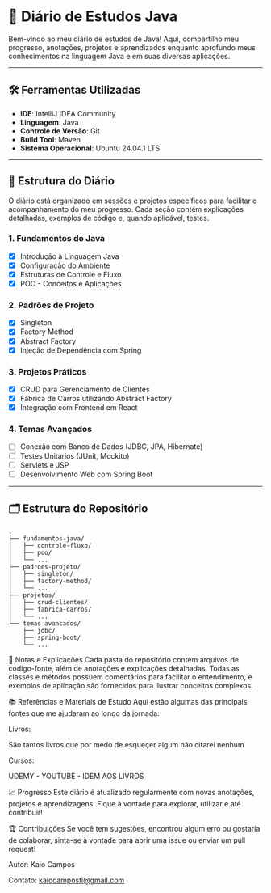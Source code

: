 # 📔 Diário de Estudos Java

Bem-vindo ao meu diário de estudos de Java! Aqui, compartilho meu progresso, anotações, projetos e aprendizados enquanto aprofundo meus conhecimentos na linguagem Java e em suas diversas aplicações.

---

## 🛠️ Ferramentas Utilizadas

- **IDE**: IntelliJ IDEA Community
- **Linguagem**: Java
- **Controle de Versão**: Git
- **Build Tool**: Maven
- **Sistema Operacional**: Ubuntu 24.04.1 LTS

---

## 📅 Estrutura do Diário

O diário está organizado em sessões e projetos específicos para facilitar o acompanhamento do meu progresso. Cada seção contém explicações detalhadas, exemplos de código e, quando aplicável, testes.

### 1. **Fundamentos do Java**
- [x] Introdução à Linguagem Java
- [x] Configuração do Ambiente
- [x] Estruturas de Controle e Fluxo
- [x] POO - Conceitos e Aplicações

### 2. **Padrões de Projeto**
- [x] Singleton
- [x] Factory Method
- [x] Abstract Factory
- [x] Injeção de Dependência com Spring

### 3. **Projetos Práticos**
- [x] CRUD para Gerenciamento de Clientes
- [x] Fábrica de Carros utilizando Abstract Factory
- [x] Integração com Frontend em React

### 4. **Temas Avançados**
- [ ] Conexão com Banco de Dados (JDBC, JPA, Hibernate)
- [ ] Testes Unitários (JUnit, Mockito)
- [ ] Servlets e JSP
- [ ] Desenvolvimento Web com Spring Boot

---

## 🗂️ Estrutura do Repositório

```plaintext
.
├── fundamentos-java/
│   ├── controle-fluxo/
│   ├── poo/
│   └── ...
├── padroes-projeto/
│   ├── singleton/
│   ├── factory-method/
│   └── ...
├── projetos/
│   ├── crud-clientes/
│   ├── fabrica-carros/
│   └── ...
└── temas-avancados/
    ├── jdbc/
    ├── spring-boot/
    └── ...
```

📝 Notas e Explicações
Cada pasta do repositório contém arquivos de código-fonte, além de anotações e explicações detalhadas. Todas as classes e métodos possuem comentários para facilitar o entendimento, e exemplos de aplicação são fornecidos para ilustrar conceitos complexos.

📚 Referências e Materiais de Estudo
Aqui estão algumas das principais fontes que me ajudaram ao longo da jornada:

Livros:

São tantos livros que por medo de esqueçer algum não citarei nenhum

Cursos:

UDEMY - YOUTUBE - IDEM AOS LIVROS

📈 Progresso
Este diário é atualizado regularmente com novas anotações, projetos e aprendizagens. Fique à vontade para explorar, utilizar e até contribuir!

🏆 Contribuições
Se você tem sugestões, encontrou algum erro ou gostaria de colaborar, sinta-se à vontade para abrir uma issue ou enviar um pull request!

Autor: Kaio Campos

Contato: kaiocamposti@gmail.com









